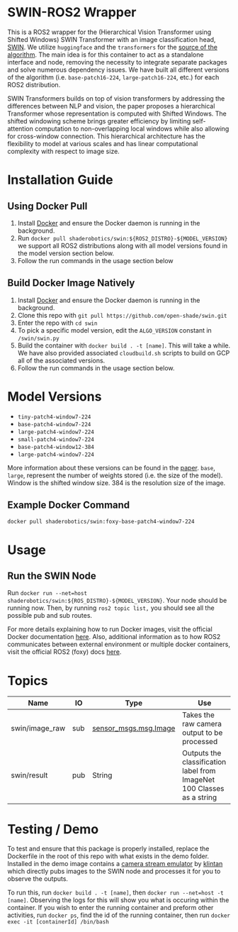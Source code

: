 # SWIN-ROS2 Wrapper

This is a ROS2 wrapper for the (Hierarchical Vision Transformer using Shifted Windows) SWIN Transformer with an image classification head, [SWIN](https://arxiv.org/abs/2103.14030). We utilize `huggingface` and the `transformers` for the [source of the algorithm](https://huggingface.co/microsoft/swin-tiny-patch4-window7-224). The main idea is for this container to act as a standalone interface and node, removing the necessity to integrate separate packages and solve numerous dependency issues. We have built all different versions of the algorithm (i.e. `base-patch16-224`, `large-patch16-224`, etc.) for each ROS2 distribution.

SWIN Transformers builds on top of vision transformers by addressing the differences between NLP and vision, the paper proposes a hierarchical Transformer whose representation is computed with Shifted Windows. The shifted windowing scheme brings greater efficiency by limiting self-attention computation to non-overlapping local windows while also allowing for cross-window connection. This hierarchical architecture has the flexibility to model at various scales and has linear computational complexity with respect to image size.

# Installation Guide

## Using Docker Pull
1. Install [Docker](https://www.docker.com/) and ensure the Docker daemon is running in the background.
2. Run ```docker pull shaderobotics/swin:${ROS2_DISTRO}-${MODEL_VERSION}``` we support all ROS2 distributions along with all model versions found in the model version section below.
3. Follow the run commands in the usage section below

## Build Docker Image Natively
1. Install [Docker](https://www.docker.com/) and ensure the Docker daemon is running in the background.
2. Clone this repo with ```git pull https://github.com/open-shade/swin.git```
3. Enter the repo with ```cd swin```
4. To pick a specific model version, edit the `ALGO_VERSION` constant in `/swin/swin.py`
5. Build the container with ```docker build . -t [name]```. This will take a while. We have also provided associated `cloudbuild.sh` scripts to build on GCP all of the associated versions.
6. Follow the run commands in the usage section below.

# Model Versions

* ```tiny-patch4-window7-224```
* ```base-patch4-window7-224```
* ```large-patch4-window7-224```
* ```small-patch4-window7-224```
* ```base-patch4-window12-384```
* ```large-patch4-window7-224```

More information about these versions can be found in the [paper](https://arxiv.org/abs/2010.11929). `base`, `large`, represent the number of weights stored (i.e. the size of the model). Window is the shifted window size. 384 is the resolution size of the image. 

## Example Docker Command

```bash
docker pull shaderobotics/swin:foxy-base-patch4-window7-224
```

# Usage
## Run the SWIN Node 
Run ```docker run --net=host shaderobotics/swin:${ROS_DISTRO}-${MODEL_VERSION}```. Your node should be running now. Then, by running ```ros2 topic list,``` you should see all the possible pub and sub routes.

For more details explaining how to run Docker images, visit the official Docker documentation [here](https://docs.docker.com/engine/reference/run/). Also, additional information as to how ROS2 communicates between external environment or multiple docker containers, visit the official ROS2 (foxy) docs [here](https://docs.ros.org/en/foxy/How-To-Guides/Run-2-nodes-in-single-or-separate-docker-containers.html#). 

# Topics

| Name                   | IO  | Type                             | Use                                                               |
|------------------------|-----|----------------------------------|-------------------------------------------------------------------|
| swin/image_raw       | sub | [sensor_msgs.msg.Image](http://docs.ros.org/en/noetic/api/sensor_msgs/html/msg/Image.html)            | Takes the raw camera output to be processed                       |
 | swin/result           | pub | String            | Outputs the classification label from ImageNet 100 Classes as a string |

# Testing / Demo
To test and ensure that this package is properly installed, replace the Dockerfile in the root of this repo with what exists in the demo folder. Installed in the demo image contains a [camera stream emulator](https://github.com/klintan/ros2_video_streamer) by [klintan](https://github.com/klintan) which directly pubs images to the SWIN node and processes it for you to observe the outputs.

To run this, run ```docker build . -t [name]```, then ```docker run --net=host -t [name]```. Observing the logs for this will show you what is occuring within the container. If you wish to enter the running container and preform other activities, run ```docker ps```, find the id of the running container, then run ```docker exec -it [containerId] /bin/bash```